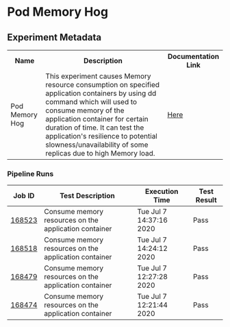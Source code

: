 # Pod Memory Hog

## Experiment Metadata

<table>
<tr>
<th> Name </th>
<th> Description </th>
<th> Documentation Link </th>
</tr>
<tr>
 <td> Pod Memory Hog </td>
 <td> This experiment causes Memory resource consumption on specified application containers by using dd command which will used to consume memory of the application container for certain duration of time. It can test the application's resilience to potential slowness/unavailability of some replicas due to high Memory load.</td>
 <td>  <a href="https://docs.litmuschaos.io/docs/pod-memory-hog/"> Here </a> </td>
 </tr>
 </table>

 ### Pipeline Runs

 
| Job ID |   Test Description         | Execution Time |Test Result   |
 |---------|---------------------------| --------------|--------|
|     <a href= "https://gitlab.mayadata.io/litmuschaos/litmus-e2e/-/jobs/168523">168523</a>           |  Consume memory resources on the application container           | Tue Jul  7 14:37:16 2020  | Pass |
|     <a href= "https://gitlab.mayadata.io/litmuschaos/litmus-e2e/-/jobs/168518">168518</a>           |  Consume memory resources on the application container           | Tue Jul  7 14:24:12 2020  | Pass |
|     <a href= "https://gitlab.mayadata.io/litmuschaos/litmus-e2e/-/jobs/168479">168479</a>           |  Consume memory resources on the application container           | Tue Jul  7 12:27:28 2020  | Pass |
 |    <a href= "https://gitlab.mayadata.io/litmuschaos/litmus-e2e/-/jobs/168474">168474</a>   |  Consume memory resources on the application container           |  Tue Jul  7 12:21:44 2020     |Pass  |
